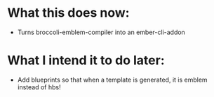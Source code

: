 # What this does now:

* Turns broccoli-emblem-compiler into an ember-cli-addon

# What I intend it to do later:

* Add blueprints so that when a template is generated, it is emblem instead of hbs!